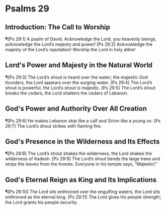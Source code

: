 # Psalms 29

## Introduction: The Call to Worship
¶[Ps 29:1] A psalm of David. Acknowledge the Lord, you heavenly beings, acknowledge the Lord’s majesty and power!
[Ps 29:2] Acknowledge the majesty of the Lord’s reputation! Worship the Lord in holy attire!

## Lord's Power and Majesty in the Natural World
¶[Ps 29:3] The Lord’s shout is heard over the water; the majestic God thunders, the Lord appears over the surging water.
[Ps 29:4] The Lord’s shout is powerful, the Lord’s shout is majestic.
[Ps 29:5] The Lord’s shout breaks the cedars, the Lord shatters the cedars of Lebanon.

## God's Power and Authority Over All Creation
¶[Ps 29:6] He makes Lebanon skip like a calf and Sirion like a young ox.
[Ps 29:7] The Lord’s shout strikes with flaming fire.

## God's Presence in the Wilderness and Its Effects
¶[Ps 29:8] The Lord’s shout shakes the wilderness, the Lord shakes the wilderness of Kadesh.
[Ps 29:9] The Lord’s shout bends the large trees and strips the leaves from the forests. Everyone in his temple says, “Majestic!”

## God's Eternal Reign as King and Its Implications
¶[Ps 29:10] The Lord sits enthroned over the engulfing waters, the Lord sits enthroned as the eternal king.
[Ps 29:11] The Lord gives his people strength; the Lord grants his people security.
